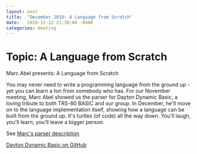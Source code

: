 ```yaml
---
layout: post
title:  "December 2018: A Language from Scratch" 
date:   2018-12-12 21:30:00 -0400
categories: meeting
---
```


# Topic: A Language from Scratch 

Marc Abel presents: A Language from Scratch

You may never need to write a programming language from the ground up - 
yet you can learn a ton from somebody who has.  For our November meeting, 
Marc Abel showed us the parser for Dayton Dynamic Basic, a loving tribute to both 
TRS-80 BASIC and our group.  In December, he'll move on to the language 
implementation itself, showing how a language can be built from the ground 
up.  It's turtles (of code) all the way down.  You'll laugh, you'll learn,
you'll leave a bigger person.

See [Marc's parser description](https://github.com/dayton-dynamic/dayton-dynamic.github.com/tree/master/meeting_notes/nov-2019-dayton-dynamic-basic-parser.pdf)

[Dayton Dynamic Basic on GitHub](https://github.com/dayton-dynamic/dayton-dynamic-basic)


